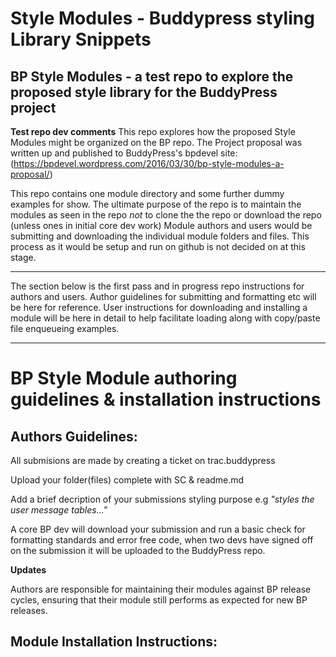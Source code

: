 # Style Modules - Buddypress styling Library Snippets
**BP Style Modules - a test repo to explore the proposed style library for the BuddyPress project**
----------------------------------------------------------------------------------------------

**Test repo dev comments**
This repo explores how the proposed Style Modules might be organized on the BP repo.
The Project proposal was written up and published to BuddyPress's bpdevel site:
(https://bpdevel.wordpress.com/2016/03/30/bp-style-modules-a-proposal/)

This repo contains one module directory and some further dummy examples for show. The ultimate purpose of the repo is to maintain the modules as seen in the repo _not_ to clone the the repo or download the repo (unless ones in initial core dev work) Module authors and users would be submitting and downloading the individual module folders and files. This process as it would be setup and run on github is not decided on at this stage.

-----------------------------------------------------------------------------------------------
The section below is the first pass and in progress repo instructions for authors and users.
Author guidelines for submitting and formatting etc will be here for reference.
User instructions for downloading and installing a module will be here in detail to help facilitate
loading along with copy/paste file enqueueing examples.

-----------------------------------------------------------------------------------------------

# BP Style Module authoring guidelines & installation instructions

## Authors Guidelines:

All submisions are made by creating a ticket on trac.buddypress

Upload your folder(files) complete with SC & readme.md

Add a brief decription of your submissions styling purpose e.g _"styles the user message tables..."_ 

A core BP dev  will download your submission and run a basic check for formatting standards and error free code, when two devs have signed off on the submission it will be uploaded to the BuddyPress repo.

**Updates**

Authors are responsible for maintaining their modules against BP release cycles, ensuring that their module still performs as expected for new BP releases.

## Module Installation Instructions:
